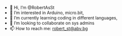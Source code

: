 - 👋 Hi, I’m @RobertAsSt
- 👀 I’m interested in Arduino, micro.bit, 
- 🌱 I’m currently learning coding in different languages, 
- 💞️ I’m looking to collaborate on sys admins 
- 📫 How to reach me: robert_st@abv.bg

<!---
RobertAsSt/RobertAsSt is a ✨ special ✨ repository because its `README.md` (this file) appears on your GitHub profile.
You can click the Preview link to take a look at your changes.
--->

